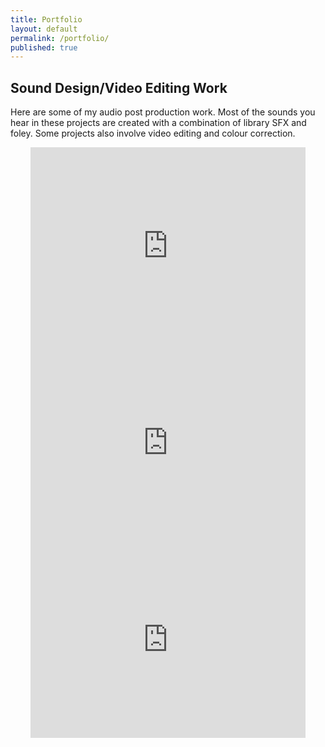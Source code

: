 ```yaml
---
title: Portfolio
layout: default
permalink: /portfolio/
published: true
---
```


<!--
## Sound Effects

Coming soon
!-->

## Sound Design/Video Editing Work

Here are some of my audio post production work. Most of the sounds you hear in these projects are created with a combination of library SFX and foley. Some projects also involve video editing and colour correction.

<center>

<iframe width="440" height="315" src="https://www.youtube.com/embed/UTObObUa9pY" title="The Summoning (Video Editing + Sound Design)" frameborder="0" allow="accelerometer; clipboard-write; encrypted-media; gyroscope; picture-in-picture" allowfullscreen></iframe>

<iframe width="440" height="315" src="https://www.youtube.com/embed/ebdMYcYXkTM" title="The Dream Killer (Video Editing + Sound Design)" frameborder="0" allow="accelerometer; clipboard-write; encrypted-media; gyroscope; picture-in-picture" allowfullscreen></iframe>

<iframe width="440" height="315" src="https://www.youtube.com/embed/teicLU1OXSU" title="Party High (Sound Design only)" frameborder="0" allow="accelerometer; clipboard-write; encrypted-media; gyroscope; picture-in-picture" allowfullscreen></iframe>

</center>
